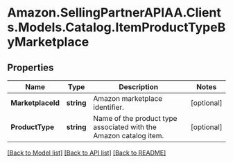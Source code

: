 # Amazon.SellingPartnerAPIAA.Clients.Models.Catalog.ItemProductTypeByMarketplace
## Properties

Name | Type | Description | Notes
------------ | ------------- | ------------- | -------------
**MarketplaceId** | **string** | Amazon marketplace identifier. | [optional] 
**ProductType** | **string** | Name of the product type associated with the Amazon catalog item. | [optional] 

[[Back to Model list]](../README.md#documentation-for-models) [[Back to API list]](../README.md#documentation-for-api-endpoints) [[Back to README]](../README.md)

